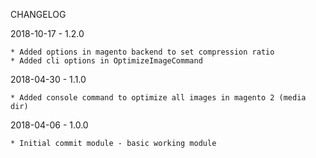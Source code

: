 CHANGELOG

2018-10-17 - 1.2.0

    * Added options in magento backend to set compression ratio
    * Added cli options in OptimizeImageCommand

2018-04-30 - 1.1.0

    * Added console command to optimize all images in magento 2 (media dir)

2018-04-06 - 1.0.0

    * Initial commit module - basic working module
